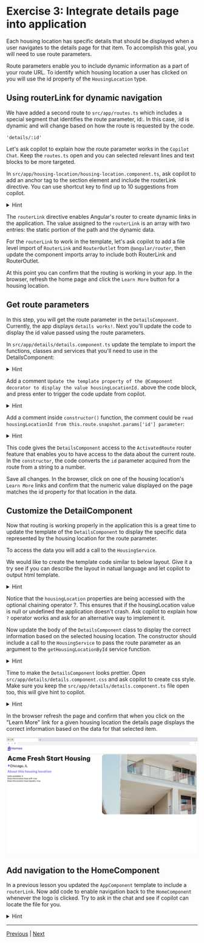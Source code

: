 
# Exercise 3: Integrate details page into application

Each housing location has specific details that should be displayed when a user navigates to the details page for that item. To accomplish this goal, you will need to use route parameters.

Route parameters enable you to include dynamic information as a part of your route URL. To identify which housing location a user has clicked on you will use the id property of the `HousingLocation` type.

## Using routerLink for dynamic navigation

We have added a second route to `src/app/routes.ts` which includes a special segment that identifies the route parameter, id:. In this case, :id is dynamic and will change based on how the route is requested by the code.

```
'details/:id'
```

Let's ask copilot to explain how the route parameter works in the `Copilot Chat`. Keep the `routes.ts` open and you can selected relevant lines and text blocks to be more targeted.

In `src/app/housing-location/housing-location.component.ts`, ask copilot to add an anchor tag to the section element and include the routerLink directive. You can use shortcut key to find up to 10 suggestions from copilot.

<details>
  <summary>Hint</summary>

```
// Add anchor with a routerLink directive to housing-location.component.ts
import {Component, Input} from '@angular/core';
import {CommonModule} from '@angular/common';
import {HousingLocation} from '../housinglocation';
import {RouterModule} from '@angular/router';
@Component({
  selector: 'app-housing-location',
  imports: [CommonModule, RouterModule],
  template: `
    <section class="listing">
      <img
        class="listing-photo"
        [src]="housingLocation.photo"
        alt="Exterior photo of {{ housingLocation.name }}"
        crossorigin
      />
      <h2 class="listing-heading">{{ housingLocation.name }}</h2>
      <p class="listing-location">{{ housingLocation.city }}, {{ housingLocation.state }}</p>
      <a [routerLink]="['/details', housingLocation.id]">Learn More</a>
    </section>
  `,
  styleUrls: ['./housing-location.component.css'],
})
export class HousingLocationComponent {
  @Input() housingLocation!: HousingLocation;
}
```

</details>

The `routerLink` directive enables Angular's router to create dynamic links in the application. The value assigned to the `routerLink` is an array with two entries: the static portion of the path and the dynamic data.

For the `routerLink` to work in the template, let's ask copilot to add a file level import of `RouterLink` and `RouterOutlet` from `@angular/router`, then update the component imports array to include both RouterLink and RouterOutlet.

At this point you can confirm that the routing is working in your app. In the browser, refresh the home page and click the `Learn More` button for a housing location.

## Get route parameters

In this step, you will get the route parameter in the `DetailsComponent`. Currently, the app displays `details works!`. Next you'll update the code to display the id value passed using the route parameters.

In `src/app/details/details.component.ts` update the template to import the functions, classes and services that you'll need to use in the DetailsComponent:

<details>
  <summary>Hint</summary>

```
// Update file level imports
import {Component, inject} from '@angular/core';
import {CommonModule} from '@angular/common';
import {ActivatedRoute} from '@angular/router';
import {HousingService} from '../housing.service';
import {HousingLocation} from '../housinglocation';
```

</details>

Add a comment `Update the template property of the @Component decorator to display the value housingLocationId.` above the code block, and press enter to trigger the code update from copilot.

<details>
  <summary>Hint</summary>

```
template: `<p>details works! {{ housingLocationId }}</p>`,
```

</details>

Add a comment inside `constructor()` function, the comment could be `read housingLocationId from this.route.snapshot.params['id'] parameter`:

<details>
  <summary>Hint</summary>

```
export class DetailsComponent {
         route: ActivatedRoute = inject(ActivatedRoute);
         housingLocationId = -1;
         constructor() {
             this.housingLocationId = Number(this.route.snapshot.params['id']);
         }
     }
```

</details>

This code gives the `DetailsComponent` access to the `ActivatedRoute` router feature that enables you to have access to the data about the current route. In the `constructor`, the code converts the `id` parameter acquired from the route from a string to a number.

Save all changes. In the browser, click on one of the housing location's `Learn More` links and confirm that the numeric value displayed on the page matches the id property for that location in the data.

## Customize the DetailComponent

Now that routing is working properly in the application this is a great time to update the template of the `DetailsComponent` to display the specific data represented by the housing location for the route parameter.

To access the data you will add a call to the `HousingService`.

We would like to create the template code similar to below layout. Give it a try see if you can describe the layout in natual language and let copilot to output html template.

<details>
  <summary>Hint</summary>

```
// Update the DetailsComponent template in src/app/details/details.component.ts

<article>
      <img
        class="listing-photo"
        [src]="housingLocation?.photo"
        alt="Exterior photo of {{ housingLocation?.name }}"
        crossorigin
      />
      <section class="listing-description">
        <h2 class="listing-heading">{{ housingLocation?.name }}</h2>
        <p class="listing-location">{{ housingLocation?.city }}, {{ housingLocation?.state }}</p>
      </section>
      <section class="listing-features">
        <h2 class="section-heading">About this housing location</h2>
        <ul>
          <li>Units available: {{ housingLocation?.availableUnits }}</li>
          <li>Does this location have wifi: {{ housingLocation?.wifi }}</li>
          <li>Does this location have laundry: {{ housingLocation?.laundry }}</li>
        </ul>
      </section>
    </article>
  `,
  styleUrls: ['./details.component.css'],

```

</details>

Notice that the `housingLocation` properties are being accessed with the optional chaining operator ?. This ensures that if the housingLocation value is null or undefined the application doesn't crash. Ask copilot to explain how `?` operator works and ask for an alternative way to implement it.

Now update the body of the `DetailsComponent` class to display the correct information based on the selected housing location. The constructor should include a call to the `HousingService` to pass the route parameter as an argument to the `getHousingLocationById` service function.

<details>
  <summary>Hint</summary>

```
// Update the DetailsComponent class in `src/app/details/details.component.ts`
route: ActivatedRoute = inject(ActivatedRoute);
  housingService = inject(HousingService);
  housingLocation: HousingLocation | undefined;

  constructor() {
    const housingLocationId = Number(this.route.snapshot.params['id']);
    this.housingLocation = this.housingService.getHousingLocationById(housingLocationId);
  }
```

</details>

Time to make the `DetailsComponent` looks prettier. Open `src/app/details/details.component.css` and ask copilot to create css style. Make sure you keep the `src/app/details/details.component.ts` file open too, this will give hint to copilot.

<details>
  <summary>Hint</summary>

```
// Add styles for the DetailsComponent
.listing-photo {
  height: 600px;
  width: 50%;
  object-fit: cover;
  border-radius: 30px;
  float: right;
}
.listing-heading {
  font-size: 48pt;
  font-weight: bold;
  margin-bottom: 15px;
}
.listing-location::before {
  content: url('/assets/location-pin.svg') / '';
}
.listing-location {
  font-size: 24pt;
  margin-bottom: 15px;
}
.listing-features > .section-heading {
  color: var(--secondary-color);
  font-size: 24pt;
  margin-bottom: 15px;
}
.listing-features {
  margin-bottom: 20px;
}
.listing-features li {
  font-size: 14pt;
}
li {
  list-style-type: none;
}
.listing-apply .section-heading {
  font-size: 18pt;
  margin-bottom: 15px;
}
label, input {
  display: block;
}
label {
  color: var(--secondary-color);
  font-weight: bold;
  text-transform: uppercase;
  font-size: 12pt;
}
input {
  font-size: 16pt;
  margin-bottom: 15px;
  padding: 10px;
  width: 400px;
  border-top: none;
  border-right: none;
  border-left: none;
  border-bottom: solid .3px;
}
@media (max-width: 1024px) {
  .listing-photo {
    width: 100%;
    height: 400px;
  }
}
```

</details>

In the browser refresh the page and confirm that when you click on the "Learn More" link for a given housing location the details page displays the correct information based on the data for that selected item.

![alt text](imgs/exec3-app.png)

## Add navigation to the HomeComponent

In a previous lesson you updated the `AppComponent` template to include a `routerLink`. Now add code to enable navigation back to the `HomeComponent` whenever the logo is clicked. Try to ask in the chat and see if copilot can locate the file for you.

<details>
  <summary>Hint</summary>

```
template: `
    <main>
      <a [routerLink]="['/']">
        <header class="brand-name">
          <img class="brand-logo" src="/assets/logo.svg" alt="logo" aria-hidden="true" />
        </header>
      </a>
      <section class="content">
        <router-outlet></router-outlet>
      </section>
    </main>
  `,
  styleUrls: ['./app.component.css'],
```

</details>

---------------
[Previous](./exercise-2.md) | [Next](./exercise-4.md)
